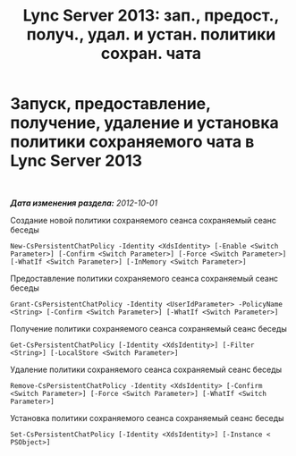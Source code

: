 ﻿---
title: "Lync Server 2013: зап., предост., получ., удал. и устан. политики сохран. чата"
TOCTitle: Запуск, предоставление, получение, удаление и установка политики сохраняемого чата
ms:assetid: 39ccdbe8-fb3d-47bc-96e2-9486b6d317e0
ms:mtpsurl: https://technet.microsoft.com/ru-ru/library/JJ204810(v=OCS.15)
ms:contentKeyID: 49309486
ms.date: 05/19/2016
mtps_version: v=OCS.15
ms.translationtype: HT
---

# Запуск, предоставление, получение, удаление и установка политики сохраняемого чата в Lync Server 2013

 

_**Дата изменения раздела:** 2012-10-01_

Создание новой политики сохраняемого сеанса сохраняемый сеанс беседы

    New-CsPersistentChatPolicy -Identity <XdsIdentity> [-Enable <Switch Parameter>] [-Confirm <Switch Parameter>] [-Force <Switch Parameter>] [-WhatIf <Switch Parameter>] [-InMemory <Switch Parameter>]

Предоставление политики сохраняемого сеанса сохраняемый сеанс беседы

    Grant-CsPersistentChatPolicy -Identity <UserIdParameter> -PolicyName <String> [-Confirm <Switch Parameter>] [-WhatIf <Switch Parameter>]

Получение политики сохраняемого сеанса сохраняемый сеанс беседы

    Get-CsPersistentChatPolicy [-Identity <XdsIdentity>] [-Filter <String>] [-LocalStore <Switch Parameter>]

Удаление политики сохраняемого сеанса сохраняемый сеанс беседы

    Remove-CsPersistentChatPolicy -Identity <XdsIdentity> [-Confirm <Switch Parameter>] [-Force <Switch Parameter>] [-WhatIf <Switch Parameter>]

Установка политики сохраняемого сеанса сохраняемый сеанс беседы

    Set-CsPersistentChatPolicy [-Identity <XdsIdentity>] [-Instance < PSObject>]

